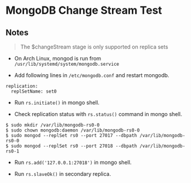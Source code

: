 # MongoDB Change Stream Test

## Notes 

> The $changeStream stage is only supported on replica sets

- On Arch Linux, mongod is run from `/usr/lib/systemd/system/mongodb.service`

- Add following lines in `/etc/mongodb.conf` and restart mongodb.
```
replication:
  replSetName: set0
```

- Run `rs.initiate()` in mongo shell.

- Check replication status with `rs.status()` command in mongo shell.

```
$ sudo mkdir /var/lib/mongodb-rs0-0
$ sudo chown mongodb:daemon /var/lib/mongodb-rs0-0
$ sudo mongod --replSet rs0 --port 27017 --dbpath /var/lib/mongodb-rs0-0
$ sudo mongod --replSet rs0 --port 27018 --dbpath /var/lib/mongodb-rs0-1
```
- Run `rs.add('127.0.0.1:27018')` in mongo shell.

- Run `rs.slaveOk()` in secondary replica.